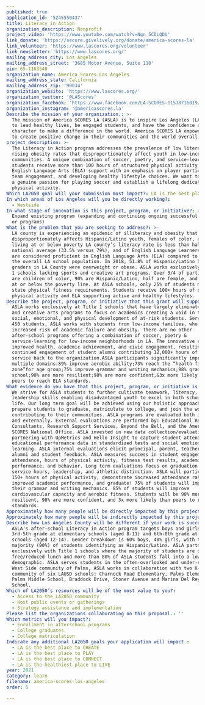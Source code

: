 ```yaml
---
published: true
application_id: '5245550437'
title: Literacy in Action
organization_description: Nonprofit
project_video: 'https://www.youtube.com/watch?v=Ngn_5CDLQDU'
link_donate: 'https://secure.givelively.org/donate/america-scores-la'
link_volunteer: 'https://www.lascores.org/volunteer'
link_newsletter: 'https://www.lascores.org/'
mailing_address_city: Los Angeles
mailing_address_street: '3685 Motor Avenue, Suite 110'
ein: 65-1163540
organization_name: America Scores Los Angeles
mailing_address_state: California
mailing_address_zip: '90034'
organization_website: 'https://www.lascores.org/'
organization_twitter: '@LAScores'
organization_facebook: 'https://www.facebook.com/LA-SCORES-11578716019/'
organization_instagram: '@americascores.la'
Describe the mission of your organization.: >-
  The mission of America SCORES LA (ASLA) is to inspire Los Angeles (LA) youth
  to lead healthy lives, be engaged students, and have the confidence and
  character to make a difference in the world. America SCORES LA empowers youth
  to create positive change in their communities and the world overall.
project_description: >-
  The Literacy in Action program addresses the prevalence of low literacy and
  rising obesity rates that disproportionately affect youth in low-income
  communities. A unique combination of soccer, poetry, and service-learning,
  students receive more than 100 hours of structured physical activity and
  English Language Arts (ELA) support with an emphasis on player participation,
  team engagement, and developing healthy lifestyle choices. We want to instill
  a genuine passion for playing soccer and establish a lifelong dedication to
  physical activity.
Which LA2050 goal will your submission most impact?: LA is the best place to LEARN
In which areas of Los Angeles will you be directly working?:
  - Westside
In what stage of innovation is this project, program, or initiative?: >-
  Expand existing program (expanding and continuing ongoing successful projects
  or programs)
What is the problem that you are seeking to address?: >-
  LA county is experiencing an epidemic of illiteracy and obesity that
  disproportionately affects Hispanic/Latino youth, females of color, and those
  living at or below poverty LA county’s literacy rate is less than half the
  national average (33.5% versus 79%), and of English Language Learners only 32%
  are considered proficient in English Language Arts (ELA) compared to 59% of
  the overall LA school population. In 2018, 51.8% of Hispanic/Latino 5th
  graders in LA County were overweight or obese. ASLA works exclusively at Title
  1 schools lacking sports and creative art programs. Over 3/4 of participants
  are children of color, 90% are Hispanic/Latino, half are female, and 85% live
  at or below the poverty line. At ASLA schools, only 25% of students meet the
  state physical fitness requirements. Students receive 100+ hours of structured
  physical activity and ELA supporting active and healthy lifestyles.
Describe the project, program, or initiative that this grant will support to address the problem identified.: >-
  ASLA works exclusively at Title 1 schools that have largely eliminated sports
  and creative arts programs to focus on academics creating a void in the
  social, emotional, and physical development of at-risk students. Serving up to
  450 students, ASLA works with students from low-income families, who have
  increased risk of academic failure and obesity. There are no other
  after-school programs offering a combination of soccer, poetry &
  service-learning for low-income neighborhoods in LA. The innovative approach
  improved health, academic achievement, and civic engagement, resulting in
  continued engagement of student alumni contributing 12,000+ hours of volunteer
  service back to the organization.ASLA participants significantly improve in
  multiple domains:89% improve aerobic ability;73% reach the “health fitness
  zone”for age group;75% improve grammar and writing mechanics;98% graduate high
  school;90% are more resilient;98% are more confident,&3x more likely than
  peers to reach ELA standards.
What evidence do you have that this project, program, or initiative is or will be successful, and how will you define and measure success?: >-
  We strive for ASLA students to further cultivate teamwork, literacy, and
  leadership skills enabling disadvantaged youth to excel in both school and
  life. Our long term goal will be achieved using our holistic approach to
  prepare students to graduate, matriculate to college, and join the workforce
  contributing to their communities. ASLA programs are evaluated both internally
  and externally. External evaluations are performed by: Educational Research
  Consultants, Research Support Services, Beyond the Bell, and the America
  SCORES National Office. ASLA invested in new data collection/evaluation
  partnering with UpMetrics and Hello Insight to capture student attendance and
  educational performance data in standardized tests and social emotional
  learning. ASLA internal evaluations elicit principal, parent, teacher, coach,
  alumni and student feedback. ASLA measures success in student engagement and
  attendance, hours of physical activity, fitness test results, academic
  performance, and behavior. Long term evaluations focus on graduation rates,
  service hours, leadership, and athletic distinction. ASLA will participate in
  150+ hours of physical activity, demonstrate increased attendance rates,
  improved academic performance, and graduate! 75% of students will improve
  their grammar and writing mechanics. 85% of students will improve
  cardiovascular capacity and aerobic fitness. Students will be 90% more
  resilient, 98% are more confident, and 3x more likely than peers to reach ELA
  standards.
Approximately how many people will be directly impacted by this project, program, or initiative?: '500'
Approximately how many people will be indirectly impacted by this project, program, or initiative?: '100'
Describe how Los Angeles County will be different if your work is successful.: >-
  ASLA's after-school Literacy in Action program targets boys and girls in
  3rd-5th grade at elementary schools (aged 8-11) and 6th-8th grade at middle
  schools (aged 12-14). Gender breakdown is 60% boys, 40% girls, with the
  majority (90%) of students identifying as Hispanic/Latinx. ASLA partners
  exclusively with Title 1 schools where the majority of students are on
  free/reduced lunch and more than 80% of ASLA students fall into a low-income
  demographic. ASLA serves students in the often-overlooked and under-served
  West Side community of Palms, ASLA works in collaboration with two K-8
  community of six LAUSD schools: Charnock Road Elementary, Palms Elementary,
  Palms Middle School, Braddock Drive, Stoner Avenue and Marina Del Rey Middle
  School.
Which of LA2050’s resources will be of the most value to you?:
  - Access to the LA2050 community
  - Host public events or gatherings
  - Strategy assistance and implementation
Please list the organizations collaborating on this proposal.: ''
Which metrics will you impact?:
  - Enrollment in afterschool programs
  - College graduates
  - College matriculation
Indicate any additional LA2050 goals your application will impact.:
  - LA is the best place to CREATE
  - LA is the best place to PLAY
  - LA is the best place to CONNECT
  - LA is the healthiest place to LIVE
year: 2021
category: learn
filename: america-scores-los-angeles
order: 5

---
```

